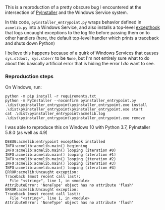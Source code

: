 This is a reproduction of a pretty obscure bug I encountered at the
intersection of [PyInstaller](https://pyinstaller.org/) and the Windows Service
system.

In this code, `pyinstaller_entrypoint.py` wraps behavior defined in
`acmelib.py` into a Windows Service, and also installs a top-level
[excepthook](https://docs.python.org/3/library/sys.html#sys.excepthook) that
logs uncaught exceptions to the log file before passing them on to other
handlers (here, the default top-level handler which prints a traceback and
shuts down Python)

I believe this happens because of a quirk of Windows Services that causes
`sys.stdout, sys.stderr` to be `None`, but I'm not entirely sure what to do
about this basically artificial error that is hiding the error I _do_ want to
see.

### Reproduction steps

On Windows, run:

`python -m pip install -r requirements.txt`  
`python -m PyInstaller --noconfirm pyinstaller_entrypoint.py`  
`.\dist\pyinstaller_entrypoint\pyinstaller_entrypoint.exe install`  
`.\dist\pyinstaller_entrypoint\pyinstaller_entrypoint.exe start`  
`cat .\dist\pyinstaller_entrypoint\acmelib.log`
`.\dist\pyinstaller_entrypoint\pyinstaller_entrypoint.exe remove`  

I was able to reproduce this on Windows 10 with Python 3.7, PyInstaller 5.8.0 (as well as 4.9)

```
DEBUG:acmelib:entrypoint excepthook installed
INFO:acmelib:acmelib.main() beginning
INFO:acmelib:acmelib.main() looping (iteration #0)
INFO:acmelib:acmelib.main() looping (iteration #1)
INFO:acmelib:acmelib.main() looping (iteration #2)
INFO:acmelib:acmelib.main() looping (iteration #3)
INFO:acmelib:acmelib.main() looping (iteration #4)
ERROR:acmelib:Uncaught exception:
Traceback (most recent call last):
  File "<string>", line 1, in <module>
AttributeError: 'NoneType' object has no attribute 'flush'
ERROR:acmelib:Uncaught exception:
Traceback (most recent call last):
  File "<string>", line 1, in <module>
AttributeError: 'NoneType' object has no attribute 'flush'
```
